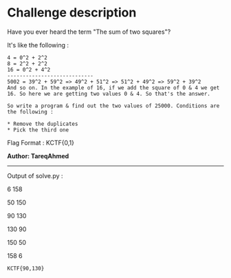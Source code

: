 # Challenge description

Have you ever heard the term "The sum of two squares"?

It's like the following :
```
4 = 0^2 + 2^2
8 = 2^2 + 2^2
16 = 0^2 + 4^2
----------------------------
5002 = 39^2 + 59^2 => 49^2 + 51^2 => 51^2 + 49^2 => 59^2 + 39^2
And so on. In the example of 16, if we add the square of 0 & 4 we get 16. So here we are getting two values 0 & 4. So that's the answer.

So write a program & find out the two values of 25000. Conditions are the following :

* Remove the duplicates
* Pick the third one
```
Flag Format : KCTF{0,1}

**Author: TareqAhmed**

-----------------------------------------------------------

Output of solve.py :

6 158

50 150 

90 130 

130 90

150 50

158 6

``` KCTF{90,130} ```

